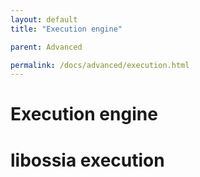 ```yaml
---
layout: default
title: "Execution engine"

parent: Advanced

permalink: /docs/advanced/execution.html
---
```


# Execution engine

# libossia execution